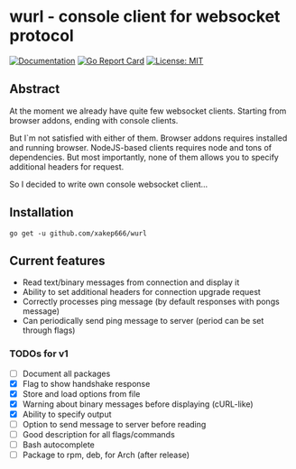# wurl - console client for websocket protocol

[![Documentation](https://godoc.org/github.com/github.com/xakep666/wurl?status.svg)](http://godoc.org/github.com/xakep666/wurl)
[![Go Report Card](https://goreportcard.com/badge/github.com/xakep666/wurl)](https://goreportcard.com/report/github.com/xakep666/wurl)
[![License: MIT](https://img.shields.io/badge/License-MIT-yellow.svg)](https://github.com/github.com/xakep666/wurl/LICENSE)

## Abstract

At the moment we already have quite few websocket clients. Starting from browser addons, ending with console clients.

But I`m not satisfied with either of them. Browser addons requires installed and running browser.
NodeJS-based clients requires node and tons of dependencies.
But most importantly, none of them allows you to specify additional headers for request.

So I decided to write own console websocket client...

## Installation
`go get -u github.com/xakep666/wurl`

## Current features
- Read text/binary messages from connection and display it
- Ability to set additional headers for connection upgrade request
- Correctly processes ping message (by default responses with pongs message)
- Can periodically send ping message to server (period can be set through flags)

### TODOs for v1
- [ ] Document all packages
- [x] Flag to show handshake response
- [x] Store and load options from file
- [x] Warning about binary messages before displaying (cURL-like)
- [x] Ability to specify output
- [ ] Option to send message to server before reading
- [ ] Good description for all flags/commands
- [ ] Bash autocomplete
- [ ] Package to rpm, deb, for Arch (after release)